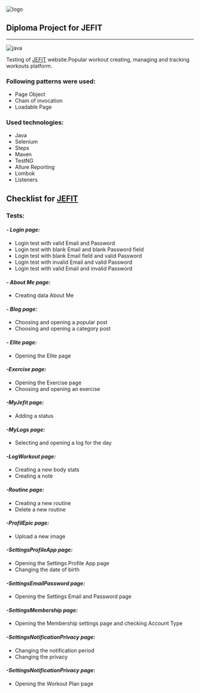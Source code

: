 <img align = "right">![logo](https://i.pinimg.com/736x/9a/4b/73/9a4b739b7a0f7a3c850b6a0a74a25a77--fitness-routines-workout-routines.jpg)<img>
## **Diploma Project for JEFIT**
___

![java](https://img.shields.io/badge/java-v.%2011.0.20-green)

Testing of [JEFIT](https://www.jefit.com/login/) website.Popular workout creating, managing and tracking workouts platform.

### Following patterns were used:

- Page Object
- Chain of invocation
- Loadable Page

### Used technologies:

- Java  
- Selenium
- Steps
- Maven
- TestNG
- Allure Reporting
- Lombok
- Listeners


## Checklist for [JEFIT](https://www.jefit.com/login/)

### Tests:

#### **_- Login page:_**

- Login test with valid Email and Password
- Login test with blank Email and blank Password field
- Login test with blank Email field and valid Password
- Login test with invalid Email and valid Password
- Login test with valid Email and invalid Password

#### **_- About Me  page:_**

- Сreating data About Me

#### **_- Blog page:_**

- Choosing and opening a popular post
- Choosing and opening a category post

#### **_- Elite page:_**

- Opening the Elite page

#### **_-Exercise page:_**

- Opening the Exercise page
- Choosing and opening an exercise

#### **_-MyJefit page:_**

- Adding a status

#### **_-MyLogs page:_**

- Selecting and opening a log for the day

#### **_-LogWorkout page:_**
- Creating a new body stats
- Creating a  note


#### **_-Routine page:_**

- Creating a new routine
- Delete a new routine

#### **_-ProfilEpic page:_**

- Upload a new image 

#### **_-SettingsProfileApp page:_**

- Opening the Settings Profile App page
- Changing the date of birth

#### **_-SettingsEmailPassword page:_**

- Opening the Settings Email and Password page

#### **_-SettingsMembership page:_**

- Opening the Membership settings page and checking Account Type

#### **_-SettingsNotificationPrivacy page:_**

- Changing the notification period
- Changing the privacy

#### **_-SettingsNotificationPrivacy page:_**

- Opening the Workout Plan page





